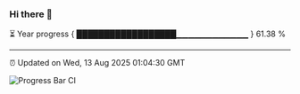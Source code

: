 ### Hi there 👋

⏳ Year progress { ██████████████████▁▁▁▁▁▁▁▁▁▁▁▁ } 61.38 %

---

⏰ Updated on Wed, 13 Aug 2025 01:04:30 GMT

![Progress Bar CI](https://github.com/code-lakshay/GitHub-Actions-Demo/workflows/Progress%20Bar%20CI/badge.svg)
